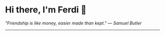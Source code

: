 <h1>Hi there, I'm Ferdi 👋</h1>

<p><em>
  "Friendship is like money, easier made than kept." — Samuel Butler
</em></p>

---
